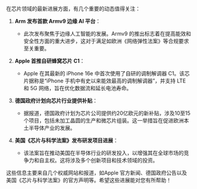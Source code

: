 在芯片领域的最新进展方面，有几个重要的动态值得关注：

1. **Arm 发布首款 Armv9 边缘 AI 平台**：
   - 此次发布聚焦于边缘人工智能的发展。Armv9 的推出标志着在提高能效和安全性方面的重大进步，这对于满足如欧洲《网络弹性法案》等合规要求至关重要。

2. **Apple 首推自研蜂窝芯片 C1**：
   - Apple 在其最新的 iPhone 16e 中首次使用了自研的调制解调器 C1。该芯片据称是“iPhone 手机中有史以来能效最高的调制解调器”，并支持 LTE 和 5G 网络，旨在优化数据流和延长电池寿命。

3. **德国政府计划向芯片行业提供补贴**：
   - 据报道，德国政府计划为芯片公司提供约20亿欧元的新补贴，涉及10至15个项目，包括未加工晶圆的生产和微芯片组装。这一举措旨在促进欧洲本土半导体产业的发展。

4. **美国《芯片与科学法案》发布研发项目进展**：
   - 该法案旨在推动美国在半导体行业的研发投入，以增强其在全球市场的竞争力和自主权。这将涉及多个创新项目和技术领域的投资。

这些信息主要来自几个权威网站和报道，如Apple 官方新闻、德国政府公告以及美国《芯片与科学法案》的官方声明等。希望这些进展能对您有所帮助！